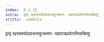 ```yaml
---
index:  8.1.15
sutra:  द्वन्द्वं रहस्यमर्यादावचनव्युत्क्रमण- यज्ञपात्रप्रयोगाभिव्यक्तिषु
vritti:  samhita 
---
```


द्वन्द्वं रहस्यमर्यादावचनव्युत्क्रमण- यज्ञपात्रप्रयोगाभिव्यक्तिषु

